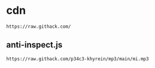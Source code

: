 # cdn
```
https://raw.githack.com/
```

## anti-inspect.js
```
https://raw.githack.com/p34c3-khyrein/mp3/main/mi.mp3
```

